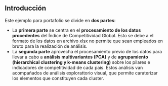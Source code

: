 ## Introducción   

Este ejemplo para portafolio se divide en **dos partes**:   

  * La **primera parte** se centra en el **procesamiento de los datos procedentes** del Índice de Competitividad Global. Esto se debe a el formato de los datos en archivo xlsx no permite que sean empleados en bruto para la realización de análisis.   
  * La **segunda parte** aprovecha el procesamiento previo de los datos para llevar a cabo a **análisis multivariantes (PCA)** y de **agrupamiento (hierarchical clustering y k-means clustering)** sobre los pilares e indicadores de competitividad de cada país. Estos análisis van acompañados de análisis explorattorio visual, que permite caraterizar los elementos que constituyen cada cluster.  
  
  
  

